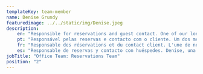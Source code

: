 ```yaml
---
templateKey: team-member
name: Denise Grundy
featuredimage: ../../static/img/Denise.jpeg
description: 
    en: "Responsible for reservations and guest contact. One of our longest serving team members, Denise brings experience and dynamism to the team coupled with a great sense of humor too!"
    pt: "Responsável pelas reservas e contacto com o cliente. Um dos membros da nossa equipa há mais tempo ao serviço, a Denise traz experiência e dinamismo para a equipa, juntamente com um grande sentido de humor! "
    fr: "Responsable des réservations et du contact client. L'une de nos plus anciennes membres de l'équipe, Denise apporte de l'expérience et du dynamisme à l'équipe ainsi qu'un grand sens de l'humour!"
    es: "Responsable de reservas y contacto con huéspedes. Denise, una de las integrantes de nuestro equipo con más años de servicio, aporta experiencia y dinamismo al equipo, junto con un gran sentido del humor."
jobTitle: "Office Team: Reservations Team"
position: "2"
---
```


